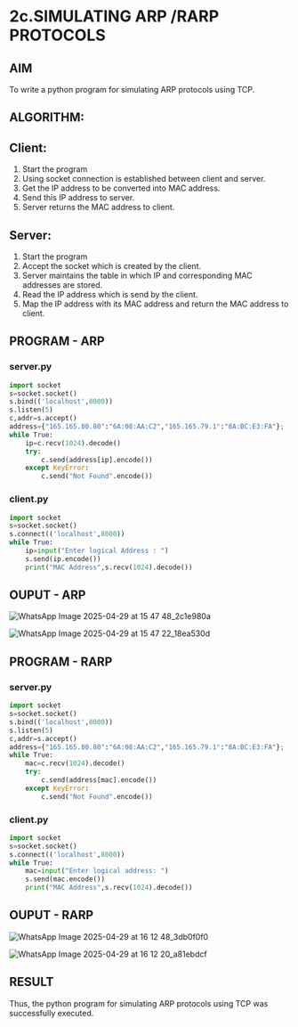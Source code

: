 # 2c.SIMULATING ARP /RARP PROTOCOLS
## AIM
To write a python program for simulating ARP protocols using TCP.
## ALGORITHM:
## Client:
1. Start the program
2. Using socket connection is established between client and server.
3. Get the IP address to be converted into MAC address.
4. Send this IP address to server.
5. Server returns the MAC address to client.
## Server:
1. Start the program
2. Accept the socket which is created by the client.
3. Server maintains the table in which IP and corresponding MAC addresses are
stored.
4. Read the IP address which is send by the client.
5. Map the IP address with its MAC address and return the MAC address to client.
## PROGRAM - ARP
### server.py
```python
import socket
s=socket.socket()
s.bind(('localhost',8000))
s.listen(5)
c,addr=s.accept()
address={"165.165.80.80":"6A:08:AA:C2","165.165.79.1":"8A:BC:E3:FA"};
while True:
    ip=c.recv(1024).decode()
    try:
        c.send(address[ip].encode())
    except KeyError:
        c.send("Not Found".encode())
```
### client.py
```python
import socket
s=socket.socket()
s.connect(('localhost',8000))
while True:
    ip=input("Enter logical Address : ")
    s.send(ip.encode())
    print("MAC Address",s.recv(1024).decode())
```
## OUPUT - ARP
![WhatsApp Image 2025-04-29 at 15 47 48_2c1e980a](https://github.com/user-attachments/assets/12ae3638-51ba-4930-9a14-4a7d6621149c)

![WhatsApp Image 2025-04-29 at 15 47 22_18ea530d](https://github.com/user-attachments/assets/d7384052-1f6f-4a07-bfa1-8727b34033f3)

## PROGRAM - RARP
### server.py
```python
import socket
s=socket.socket()
s.bind(('localhost',8000))
s.listen(5)
c,addr=s.accept()
address={"165.165.80.80":"6A:08:AA:C2","165.165.79.1":"8A:BC:E3:FA"};
while True:
    mac=c.recv(1024).decode()
    try:
        c.send(address[mac].encode())
    except KeyError:
        c.send("Not Found".encode())
```
### client.py
```python
import socket
s=socket.socket()
s.connect(('localhost',8000))
while True:
    mac=input("Enter logical address: ")
    s.send(mac.encode())
    print("MAC Address",s.recv(1024).decode())
```
## OUPUT - RARP
![WhatsApp Image 2025-04-29 at 16 12 48_3db0f0f0](https://github.com/user-attachments/assets/86785315-c89f-4def-8f33-29da9964ff82)

![WhatsApp Image 2025-04-29 at 16 12 20_a81ebdcf](https://github.com/user-attachments/assets/c134346e-00c9-40dd-a9b8-a6e9ecd6d02d)

## RESULT
Thus, the python program for simulating ARP protocols using TCP was successfully executed.
